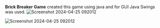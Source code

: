 **Brick Breaker Game**
created this game using java and for GUI Java Swings was used.
![Screenshot 2024-04-25 092012](https://github.com/kritika2313/Brick_Breaker/assets/92994108/1c6acb0f-7a9b-4cea-b22b-b170ffe5ea3c)


![Screenshot 2024-04-25 092012](https://github.com/kritika2313/Brick_Breaker/assets/92994108/a1931c4e-ca12-46c1-80e8-29ae2e023a60)
